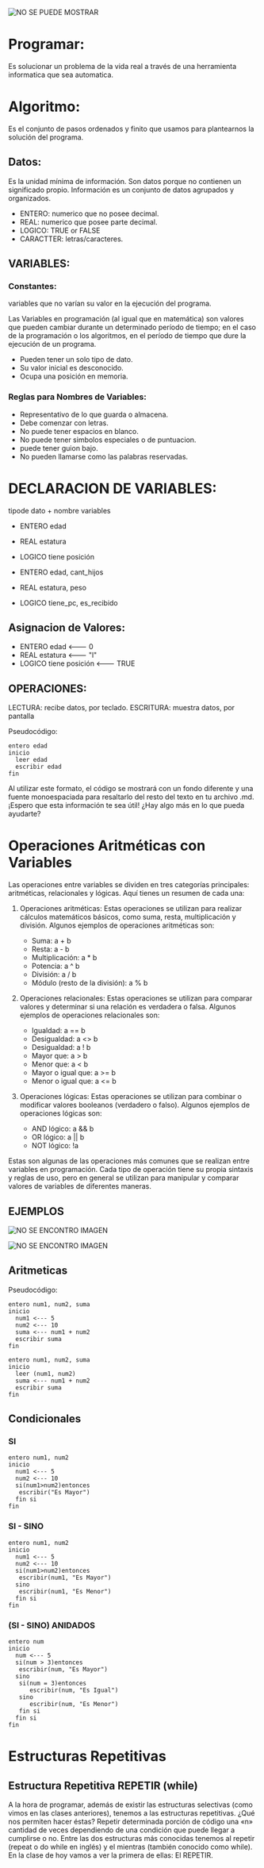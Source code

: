 ![NO SE PUEDE MOSTRAR](img/intro.jpeg)

# Programar:

Es solucionar un problema de la vida real a través de una herramienta informatica que sea automatica.

# Algoritmo:

Es el conjunto de pasos ordenados y finito que usamos para plantearnos la solución del programa.

## Datos:

Es la unidad mínima de información. Son datos porque no contienen un significado propio. Información es un conjunto de datos agrupados y organizados.

- ENTERO: numerico que no posee  decimal.
- REAL: numerico que posee parte decimal.
- LOGICO: TRUE or FALSE
- CARACTTER: letras/caracteres.

## VARIABLES:

### Constantes: 

variables que no varían su valor en la ejecución del programa.

Las Variables en programación (al igual que en matemática) son valores que pueden cambiar durante un determinado período de tiempo; en el caso de la programación o los algoritmos, en el período de tiempo que dure la ejecución de un programa.  

- Pueden tener un solo tipo de dato.
- Su valor inicial es desconocido.
- Ocupa una posición en memoria.

### Reglas para Nombres de Variables:

- Representativo de lo que guarda o almacena.
- Debe comenzar con letras.
- No puede tener espacios en blanco.
- No puede tener simbolos especiales o de puntuacion.
- puede tener guion bajo.
- No pueden llamarse como las palabras reservadas.

# DECLARACION DE VARIABLES:

tipode dato + nombre variables

- ENTERO edad
- REAL estatura
- LOGICO tiene posición

- ENTERO edad, cant_hijos
- REAL estatura, peso
- LOGICO tiene_pc, es_recibido

## Asignacion de Valores:

- ENTERO edad <--- 0
- REAL estatura <--- "l"
- LOGICO tiene posición <--- TRUE

## OPERACIONES:

LECTURA: recibe datos, por teclado.
ESCRITURA: muestra datos, por pantalla

Pseudocódigo:

```// Pseudocódigo
entero edad
inicio
  leer edad
  escribir edad
fin
```

Al utilizar este formato, el código se mostrará con un fondo diferente y una fuente monoespaciada para resaltarlo del resto del texto en tu archivo .md. ¡Espero que esta información te sea útil! ¿Hay algo más en lo que pueda ayudarte?

# Operaciones Aritméticas con Variables

Las operaciones entre variables se dividen en tres categorías principales: aritméticas, relacionales y lógicas. Aquí tienes un resumen de cada una: 
 
1. Operaciones aritméticas: Estas operaciones se utilizan para realizar cálculos matemáticos básicos, como suma, resta, multiplicación y división. Algunos ejemplos de operaciones aritméticas son: 
   - Suma: a + b 
   - Resta: a - b 
   - Multiplicación: a * b 
   - Potencia: a ^ b
   - División: a / b 
   - Módulo (resto de la división): a % b 
 
2. Operaciones relacionales: Estas operaciones se utilizan para comparar valores y determinar si una relación es verdadera o falsa. Algunos ejemplos de operaciones relacionales son: 
   - Igualdad: a == b 
   - Desigualdad: a <> b 
   - Desigualdad: a ! b 
   - Mayor que: a > b 
   - Menor que: a < b 
   - Mayor o igual que: a >= b 
   - Menor o igual que: a <= b 
 
3. Operaciones lógicas: Estas operaciones se utilizan para combinar o modificar valores booleanos (verdadero o falso). Algunos ejemplos de operaciones lógicas son: 
   - AND lógico: a && b 
   - OR lógico: a || b 
   - NOT lógico: !a 
 
Estas son algunas de las operaciones más comunes que se realizan entre variables en programación. Cada tipo de operación tiene su propia sintaxis y reglas de uso, pero en general se utilizan para manipular y comparar valores de variables de diferentes maneras.

## EJEMPLOS

![NO SE ENCONTRO IMAGEN](img/DIAGRAMA_DE_FLUJO.webp)

![NO SE ENCONTRO IMAGEN](img/DIAGRAMA_EJEMPLO.png)

## Aritmeticas

Pseudocódigo:

```// suma
entero num1, num2, suma
inicio
  num1 <--- 5
  num2 <--- 10
  suma <--- num1 + num2
  escribir suma
fin
```

```// suma
entero num1, num2, suma
inicio
  leer (num1, num2)
  suma <--- num1 + num2
  escribir suma
fin
```

## Condicionales

### SI

```// suma
entero num1, num2
inicio
  num1 <--- 5
  num2 <--- 10
  si(num1>num2)entonces
   escribir("Es Mayor")
  fin si
fin
```
### SI - SINO

```// suma
entero num1, num2
inicio
  num1 <--- 5
  num2 <--- 10
  si(num1>num2)entonces
   escribir(num1, "Es Mayor")
  sino
   escribir(num1, "Es Menor")
  fin si
fin
```

### (SI - SINO) ANIDADOS

```// suma
entero num
inicio
  num <--- 5
  si(num > 3)entonces
   escribir(num, "Es Mayor")
  sino
   si(num = 3)entonces
      escribir(num, "Es Igual")
   sino
      escribir(num, "Es Menor")
   fin si
  fin si
fin
```

# Estructuras Repetitivas

## Estructura Repetitiva REPETIR (while)

A la hora de programar, además de existir las estructuras selectivas (como vimos en las clases anteriores), tenemos a las estructuras repetitivas. ¿Qué nos permiten hacer éstas? Repetir determinada porción de código una «n» cantidad de veces dependiendo de una condición que puede llegar a cumplirse o no. Entre las dos estructuras más conocidas tenemos al repetir (repeat o do while en inglés) y el mientras (también conocido como while). En la clase de hoy vamos a ver la primera de ellas: El REPETIR.

